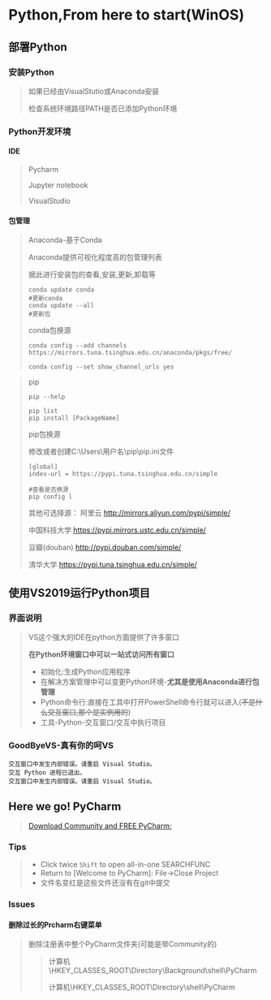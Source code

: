 # Python,From here to start(WinOS)

## 部署Python

### 安装Python

> 如果已经由VisualStutio或Anaconda安装
>
> 检查系统环境路径PATH是否已添加Python环境

### Python开发环境

#### IDE

> Pycharm
>
> Jupyter notebook
>
> VisualStudio

#### 包管理

> Anaconda-基于Conda
>
> Anaconda提供可视化程度高的包管理列表
>
> 据此进行安装包的查看,安装,更新,卸载等
>
> ```
> conda update conda
> #更新conda
> conda update --all
> #更新包
> 
> ```
> conda包换源
>
> ```
> conda config --add channels https://mirrors.tuna.tsinghua.edu.cn/anaconda/pkgs/free/
> 
> conda config --set show_channel_urls yes
> ```
>
> 


> pip
>
> ```
> pip --help
> 
> pip list
> pip install [PackageName]
> ```
> pip包换源
>
> 修改或者创建C:\Users\用户名\pip\pip.ini文件
>
> ```
> [global]
> index-url = https://pypi.tuna.tsinghua.edu.cn/simple
> 
> #查看是否换源
> pip config l
> ```
>
> 其他可选择源：
> 阿里云 http://mirrors.aliyun.com/pypi/simple/
>
> 中国科技大学 https://pypi.mirrors.ustc.edu.cn/simple/
>
> 豆瓣(douban) http://pypi.douban.com/simple/
>
> 清华大学 https://pypi.tuna.tsinghua.edu.cn/simple/

## 使用VS2019运行Python项目

### 界面说明

> VS这个强大的IDE在python方面提供了许多窗口
>
> **在Python环境窗口中可以一站式访问所有窗口**
>
> - 初始化:生成Python应用程序
> - 在解决方案管理中可以变更Python环境-**尤其是使用Anaconda进行包管理**
> - Python命令行:直接在工具中打开PowerShell命令行就可以进入(~~不是什么交互窗口,那个是实例用的~~)
> - 工具-Python-交互窗口/交互中执行项目

### GoodByeVS-真有你的呵VS

```
交互窗口中发生内部错误。请重启 Visual Studio。
交互 Python 进程已退出。
交互窗口中发生内部错误。请重启 Visual Studio。
```

## Here we go! PyCharm

> [Download Community and FREE PyCharm: ](https://www.jetbrains.com/pycharm/download/#section=windows)

### Tips

> - Click twice `Shift` to open all-in-one SEARCHFUNC
> - Return to [Welcome to PyCharm]: File->Close Project
> - 文件名变红是这些文件还没有在git中提交

### Issues

#### 删除过长的Prcharm右键菜单

> 删除注册表中整个PyCharm文件夹(可能是带Community的)
>
> > 计算机\HKEY_CLASSES_ROOT\Directory\Background\shell\PyCharm
> >
> > 计算机\HKEY_CLASSES_ROOT\Directory\shell\PyCharm



